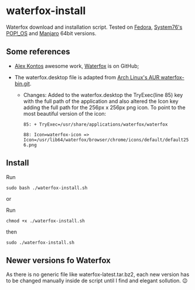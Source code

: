 # waterfox-install
Waterfox download and installation script.
Tested on [Fedora](https://getfedora.org/), [System76's POP!_OS](https://system76.com/pop) and [Manjaro](https://manjaro.org) 64bit versions.

## Some references
- [Alex Kontos](https://github.com/MrAlex94) awesome work, [Waterfox](https://github.com/MrAlex94/Waterfox) is on GitHub;

- The waterfox.desktop file is adapted from [Arch Linux's AUR waterfox-bin.git](https://aur.archlinux.org/cgit/aur.git/plain/waterfox.desktop?h=waterfox-bin).
  - Changes:
  Added to the waterfox.desktop the TryExec(line 85) key with the full path of the application and also altered the Icon key adding the full path for the 256px x 256px png icon. To point to the most beautiful version of the icon:

    `85: + TryExec=/usr/share/applications/waterfox/waterfox`
    
    `88: Icon=waterfox-icon => Icon=/usr/lib64/waterfox/browser/chrome/icons/default/default256.png`

## Install


Run

    sudo bash ./waterfox-install.sh

or

Run

    chmod +x ./waterfox-install.sh

then

    sudo ./waterfox-install.sh


## Newer versions fo Waterfox

As there is no generic file like waterfox-latest.tar.bz2, each new version has to be changed manually inside de script until I find and elegant sollution. :wink:
